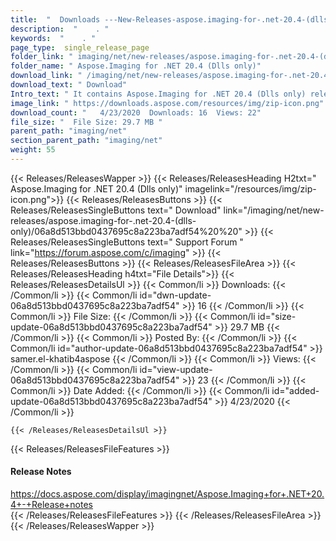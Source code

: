 ```yaml
---
title:  "  Downloads ---New-Releases-aspose.imaging-for-.net-20.4-(dlls-only) . " 
description:  "    . " 
keywords:  "    . " 
page_type:  single_release_page
folder_link: " imaging/net/new-releases/aspose.imaging-for-.net-20.4-(dlls-only)/"
folder_name: " Aspose.Imaging for .NET 20.4 (Dlls only)"
download_link: " /imaging/net/new-releases/aspose.imaging-for-.net-20.4-(dlls-only)/06a8d513bbd0437695c8a223ba7adf54"
download_text: " Download"
Intro_text: " It contains Aspose.Imaging for .NET 20.4 (Dlls only) release."
image_link: " https://downloads.aspose.com/resources/img/zip-icon.png"
download_count: "   4/23/2020  Downloads: 16  Views: 22"
file_size: "  File Size: 29.7 MB "
parent_path: "imaging/net"
section_parent_path: "imaging/net"
weight: 55 
---
```


{{< Releases/ReleasesWapper >}}
  {{< Releases/ReleasesHeading H2txt=" Aspose.Imaging for .NET 20.4 (Dlls only)" imagelink="/resources/img/zip-icon.png">}}
  {{< Releases/ReleasesButtons >}}
    {{< Releases/ReleasesSingleButtons text=" Download" link="/imaging/net/new-releases/aspose.imaging-for-.net-20.4-(dlls-only)/06a8d513bbd0437695c8a223ba7adf54%20%20" >}}
    {{< Releases/ReleasesSingleButtons text=" Support Forum " link="https://forum.aspose.com/c/imaging" >}}
  {{< Releases/ReleasesButtons >}}
  {{< Releases/ReleasesFileArea >}}
    {{< Releases/ReleasesHeading h4txt="File Details">}}
    {{< Releases/ReleasesDetailsUl >}}
            {{< Common/li  >}} Downloads: {{< /Common/li >}} 
      {{< Common/li id="dwn-update-06a8d513bbd0437695c8a223ba7adf54" >}} 16 {{< /Common/li >}} 
      {{< Common/li  >}} File Size: {{< /Common/li >}} 
      {{< Common/li id="size-update-06a8d513bbd0437695c8a223ba7adf54" >}} 29.7 MB {{< /Common/li >}} 
      {{< Common/li  >}} Posted By: {{< /Common/li >}} 
      {{< Common/li id="author-update-06a8d513bbd0437695c8a223ba7adf54" >}} samer.el-khatib4aspose {{< /Common/li >}} 
      {{< Common/li  >}} Views: {{< /Common/li >}} 
      {{< Common/li id="view-update-06a8d513bbd0437695c8a223ba7adf54" >}} 23 {{< /Common/li >}} 
      {{< Common/li  >}} Date Added: {{< /Common/li >}} 
      {{< Common/li id="added-update-06a8d513bbd0437695c8a223ba7adf54" >}} 4/23/2020 {{< /Common/li >}} 

    {{< /Releases/ReleasesDetailsUl >}}

  {{< Releases/ReleasesFileFeatures >}}
      <h4>Release Notes</h4><div><a href="https://docs.aspose.com/display/imagingnet/Aspose.Imaging+for+.NET+20.4+-+Release+notes">https://docs.aspose.com/display/imagingnet/Aspose.Imaging+for+.NET+20.4+-+Release+notes</a></div>
  {{< /Releases/ReleasesFileFeatures >}}
 {{< /Releases/ReleasesFileArea >}}
{{< /Releases/ReleasesWapper >}}


